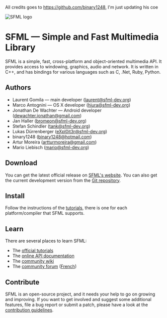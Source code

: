 All credits goes to https://github.com/binary1248, I'm just updating his coe

![SFML logo](http://www.sfml-dev.org/images/logo.png)

# SFML — Simple and Fast Multimedia Library

SFML is a simple, fast, cross-platform and object-oriented multimedia API. It provides access to windowing, graphics, audio and network. It is written in C++, and has bindings for various languages such as C, .Net, Ruby, Python.

## Authors

  - Laurent Gomila — main developer (laurent@sfml-dev.org)
  - Marco Antognini — OS X developer (hiura@sfml-dev.org)
  - Jonathan De Wachter — Android developer (dewachter.jonathan@gmail.com)
  - Jan Haller (bromeon@sfml-dev.org)
  - Stefan Schindler (tank@sfml-dev.org)
  - Lukas Dürrenberger (eXpl0it3r@sfml-dev.org)
  - binary1248 (binary1248@hotmail.com)
  - Artur Moreira (artturmoreira@gmail.com)
  - Mario Liebisch (mario@sfml-dev.org)

## Download

You can get the latest official release on [SFML's website](http://www.sfml-dev.org/download.php). You can also get the current development version from the [Git repository](https://github.com/SFML/SFML).

## Install

Follow the instructions of the [tutorials](http://www.sfml-dev.org/tutorials/), there is one for each platform/compiler that SFML supports.

## Learn

There are several places to learn SFML:

  * The [official tutorials](http://www.sfml-dev.org/tutorials/)
  * The [online API documentation](http://www.sfml-dev.org/documentation/)
  * The [community wiki](https://github.com/SFML/SFML/wiki/)
  * The [community forum](http://en.sfml-dev.org/forums/) ([French](http://fr.sfml-dev.org/forums/))

## Contribute

SFML is an open-source project, and it needs your help to go on growing and improving. If you want to get involved and suggest some additional features, file a bug report or submit a patch, please have a look at the [contribution guidelines](http://www.sfml-dev.org/contribute.php).
